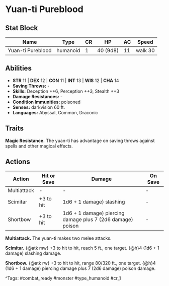 # Yuan-ti Pureblood

## Stat Block

| Name | Type | CR | HP | AC | Speed |
|------|------|----|----|----|-------|
| Yuan-ti Pureblood | humanoid | 1 | 40 (9d8) | 11 | walk 30 |

## Abilities

- **STR** 11 | **DEX** 12 | **CON** 11 | **INT** 13 | **WIS** 12 | **CHA** 14
- **Saving Throws:** -  
- **Skills:** Deception ++6, Perception ++3, Stealth ++3  
- **Damage Resistances:** -  
- **Condition Immunities:** poisoned  
- **Senses:** darkvision 60 ft.  
- **Languages:** Abyssal, Common, Draconic

## Traits

**Magic Resistance.** The yuan-ti has advantage on saving throws against spells and other magical effects.


## Actions

| Action | Hit or Save | Damage | On Save |
|--------|--------------|--------|----------|
| Multiattack | - | - | - |
| Scimitar | +3 to hit | 1d6 + 1 damage) slashing | - |
| Shortbow | +3 to hit | 1d6 + 1 damage) piercing damage plus 7 (2d6 damage) poison | - |

**Multiattack.** The yuan-ti makes two melee attacks.

**Scimitar.** {@atk mw} +3 to hit to hit, reach 5 ft., one target. {@h}4 (1d6 + 1 damage) slashing damage.

**Shortbow.** {@atk rw} +3 to hit to hit, range 80/320 ft., one target. {@h}4 (1d6 + 1 damage) piercing damage plus 7 (2d6 damage) poison damage.


^Tags: #combat_ready #monster #type_humanoid #cr_1